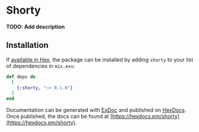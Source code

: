 # Shorty

**TODO: Add description**

## Installation

If [available in Hex](https://hex.pm/docs/publish), the package can be installed
by adding `shorty` to your list of dependencies in `mix.exs`:

```elixir
def deps do
  [
    {:shorty, "~> 0.1.0"}
  ]
end
```

Documentation can be generated with [ExDoc](https://github.com/elixir-lang/ex_doc)
and published on [HexDocs](https://hexdocs.pm). Once published, the docs can
be found at [https://hexdocs.pm/shorty](https://hexdocs.pm/shorty).

